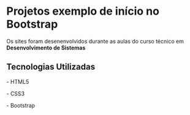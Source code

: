<h1>Projetos exemplo de início no Bootstrap </h1>
  
<p>Os sites foram desenenvolvidos durante as aulas do curso técnico em <strong>Desenvolvimento de Sistemas</strong></p>

<h2>Tecnologias Utilizadas</h2>
<p>- HTML5</p>
<p>- CSS3</p>
<p>- Bootstrap</p>
